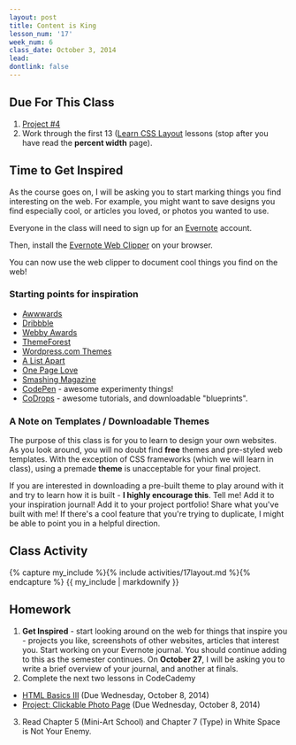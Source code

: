 ```yaml
---
layout: post
title: Content is King
lesson_num: '17'
week_num: 6
class_date: October 3, 2014
lead: 
dontlink: false
---
```


## Due For This Class

1. [Project #4](http://com372-14.github.io/projects/04-tables.html)
2. Work through the first 13 ([Learn CSS Layout](http://learnlayout.com/display.html) lessons (stop after you have read the **percent width** page).

## Time to Get Inspired

As the course goes on, I will be asking you to start marking things you find interesting on the web.  For example, you might want to save designs you find especially cool, or articles you loved, or photos you wanted to use.

Everyone in the class will need to sign up for an [Evernote](https://www.evernote.com/) account.

Then, install the [Evernote Web Clipper](https://evernote.com/webclipper/) on your browser.

You can now use the web clipper to document cool things you find on the web!

### Starting points for inspiration

- [Awwwards](http://www.awwwards.com/)
- [Dribbble](http://dribbble.com)
- [Webby Awards](http://www.webbyawards.com/)
- [ThemeForest](http://www.themeforest.com/)
- [Wordpress.com Themes](http://theme.wordpress.com/)
- [A List Apart](http://alistapart.com/)
- [One Page Love](http://onepagelove.com/)
- [Smashing Magazine](http://www.smashingmagazine.com/)
- [CodePen](http://codepen.io/) - awesome experimenty things!
- [CoDrops](http://tympanus.net/codrops/) - awesome tutorials, and downloadable "blueprints".

### A Note on Templates / Downloadable Themes

The purpose of this class is for you to learn to design your own websites.  As you look around, you will no doubt find **free** themes and pre-styled web templates.  With the exception of CSS frameworks (which we will learn in class), using a premade **theme** is unacceptable for your final project.

If you are interested in downloading a pre-built theme to play around with it and try to learn how it is built - **I highly encourage this**.  Tell me!  Add it to your inspiration journal!  Add it to your project portfolio!  Share what you've built with me!  If there's a cool feature that you're trying to duplicate, I might be able to point you in a helpful direction.

## Class Activity

<div class="activity">
{% capture my_include %}{% include activities/17layout.md %}{% endcapture %}
{{ my_include | markdownify }}
</div>

## Homework

1. **Get Inspired** - start looking around on the web for things that inspire you - projects you like, screenshots of other websites, articles that interest you.  Start working on your Evernote journal.  You should continue adding to this as the semester continues.  On **October 27**, I will be asking you to write a brief overview of your journal, and another at finals.
2. Complete the next two lessons in CodeCademy
  *  [HTML Basics III](http://www.codecademy.com/courses/web-beginner-en-f8mcL) (Due Wednesday, October 8, 2014)
  *  [Project: Clickable Photo Page](http://www.codecademy.com/courses/web-beginner-en-zrZ6c) (Due Wednesday, October 8, 2014)
3. Read Chapter 5 (Mini-Art School) and Chapter 7 (Type) in White Space is Not Your Enemy.